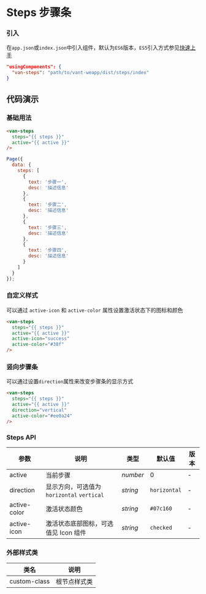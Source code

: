 # Steps 步骤条

### 引入

在`app.json`或`index.json`中引入组件，默认为`ES6`版本，`ES5`引入方式参见[快速上手](#/quickstart)

```json
"usingComponents": {
  "van-steps": "path/to/vant-weapp/dist/steps/index"
}
```

## 代码演示

### 基础用法

```html
<van-steps
  steps="{{ steps }}"
  active="{{ active }}"
/>
```

```javascript
Page({
  data: {
    steps: [
      {
        text: '步骤一',
        desc: '描述信息'
      },
      {
        text: '步骤二',
        desc: '描述信息'
      },
      {
        text: '步骤三',
        desc: '描述信息'
      },
      {
        text: '步骤四',
        desc: '描述信息'
      }
    ]
  }
});
```

### 自定义样式
可以通过 `active-icon` 和 `active-color` 属性设置激活状态下的图标和颜色

```html
<van-steps
  steps="{{ steps }}"
  active="{{ active }}"
  active-icon="success"
  active-color="#38f"
/>
```

### 竖向步骤条
可以通过设置`direction`属性来改变步骤条的显示方式

```html
<van-steps
  steps="{{ steps }}"
  active="{{ active }}"
  direction="vertical"
  active-color="#ee0a24"
/>
```

### Steps API

| 参数 | 说明 | 类型 | 默认值 | 版本 |
|-----------|-----------|-----------|-------------|-------------|
| active | 当前步骤 | *number* | 0 | - |
| direction | 显示方向，可选值为 `horizontal` `vertical` | *string* | `horizontal` | - |
| active-color | 激活状态颜色 | *string* | `#07c160` | - |
| active-icon | 激活状态底部图标，可选值见 Icon 组件 | *string* | `checked` | - |

### 外部样式类

| 类名 | 说明 |
|-----------|-----------|
| custom-class | 根节点样式类 |
